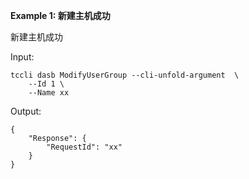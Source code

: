 **Example 1: 新建主机成功**

新建主机成功

Input: 

```
tccli dasb ModifyUserGroup --cli-unfold-argument  \
    --Id 1 \
    --Name xx
```

Output: 
```
{
    "Response": {
        "RequestId": "xx"
    }
}
```


